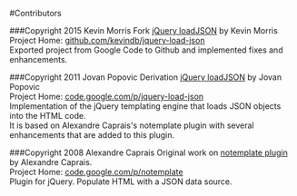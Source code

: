 #Contributors

###Copyright 2015 Kevin Morris
Fork [jQuery loadJSON](https://github.com/kevindb/jquery-load-json/) by Kevin Morris  
Project Home: [github.com/kevindb/jquery-load-json](https://github.com/kevindb/jquery-load-json/)  
Exported project from Google Code to Github and implemented fixes and enhancements.  

###Copyright 2011 Jovan Popovic
Derivation [jQuery loadJSON](https://code.google.com/p/jquery-load-json/) by Jovan Popovic  
Project Home: [code.google.com/p/jquery-load-json](https://code.google.com/p/jquery-load-json/)  
Implementation of the jQuery templating engine that loads JSON objects into the HTML code.  
It is based on Alexandre Caprais's notemplate plugin with several enhancements that are added to this plugin.  

###Copyright 2008 Alexandre Caprais
Original work on [notemplate plugin](https://code.google.com/p/notemplate/) by Alexandre Caprais.  
Project Home: [code.google.com/p/notemplate](https://code.google.com/p/notemplate/)  
Plugin for jQuery. Populate HTML with a JSON data source.
